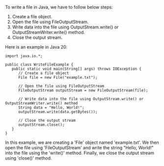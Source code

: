 To write a file in Java, we have to follow below steps:

1. Create a file object.
2. Open the file using FileOutputStream.
3. Write data into the file using OutputStream.write() or OutputStreamWriter.write() method.
4. Close the output stream.

Here is an example in Java 20:

```
import java.io.*;

public class WriteFileExample {
   public static void main(String[] args) throws IOException {
      // Create a file object
      File file = new File("example.txt");
      
      // Open the file using FileOutputStream
      FileOutputStream outputStream = new FileOutputStream(file);
      
      // Write data into the file using OutputStream.write() or OutputStreamWriter.write() method
      String data = "Hello, World!";
      outputStream.write(data.getBytes());
      
      // Close the output stream
      outputStream.close();
   }
}
```

In this example, we are creating a 'File' object named 'example.txt'. We then open the file using 'FileOutputStream' and write the string "Hello, World!" into the file using the 'write()' method. Finally, we close the output stream using 'close()' method.